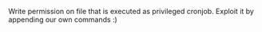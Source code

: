 Write permission on file that is executed as privileged cronjob.
Exploit it by appending our own commands :)